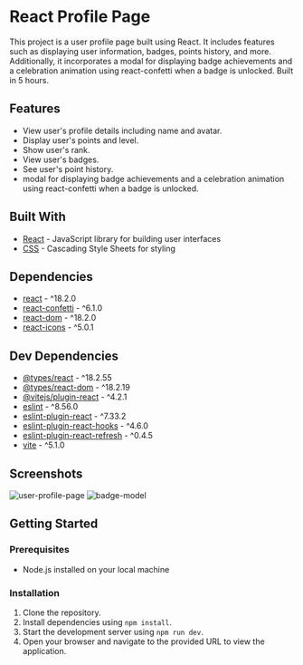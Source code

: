# React Profile Page

This project is a user profile page built using React. It includes features such as displaying user information, badges, points history, and more. Additionally, it incorporates a modal for displaying badge achievements and a celebration animation using react-confetti when a badge is unlocked. Built in 5 hours.

## Features

- View user's profile details including name and avatar.
- Display user's points and level.
- Show user's rank.
- View user's badges.
- See user's point history.
- modal for displaying badge achievements and a celebration animation using react-confetti when a badge is unlocked.

## Built With

- [React](https://reactjs.org/) - JavaScript library for building user interfaces
- [CSS](https://developer.mozilla.org/en-US/docs/Web/CSS) - Cascading Style Sheets for styling

## Dependencies

- [react](https://www.npmjs.com/package/react) - ^18.2.0
- [react-confetti](https://www.npmjs.com/package/react-confetti) - ^6.1.0
- [react-dom](https://www.npmjs.com/package/react-dom) - ^18.2.0
- [react-icons](https://www.npmjs.com/package/react-icons) - ^5.0.1

## Dev Dependencies

- [@types/react](https://www.npmjs.com/package/@types/react) - ^18.2.55
- [@types/react-dom](https://www.npmjs.com/package/@types/react-dom) - ^18.2.19
- [@vitejs/plugin-react](https://www.npmjs.com/package/@vitejs/plugin-react) - ^4.2.1
- [eslint](https://www.npmjs.com/package/eslint) - ^8.56.0
- [eslint-plugin-react](https://www.npmjs.com/package/eslint-plugin-react) - ^7.33.2
- [eslint-plugin-react-hooks](https://www.npmjs.com/package/eslint-plugin-react-hooks) - ^4.6.0
- [eslint-plugin-react-refresh](https://www.npmjs.com/package/eslint-plugin-react-refresh) - ^0.4.5
- [vite](https://www.npmjs.com/package/vite) - ^5.1.0

## Screenshots

![user-profile-page](https://github.com/SumitPokhriyal5/user-profile/assets/112632728/9bad33ce-932c-4ae1-b4de-d3cfbd9b333a)
![badge-model](https://github.com/SumitPokhriyal5/user-profile/assets/112632728/c4ecff26-2982-48d8-8c0d-d5074c88dd6d)

## Getting Started

### Prerequisites

- Node.js installed on your local machine

### Installation

1. Clone the repository.
2. Install dependencies using `npm install`.
3. Start the development server using `npm run dev`.
4. Open your browser and navigate to the provided URL to view the application.


